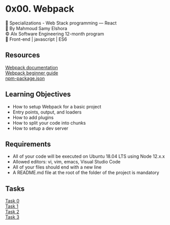 # 0x00. Webpack

📂 Specializations - Web Stack programming ― React  
👤 By Mahmoud Samy Elshora  
©️ Alx Software Engineering 12-month program  
🔖 Front-end | javascript | ES6   

## Resources

[Webpack documentation](https://webpack.js.org/concepts/)   
[Webpack beginner guide](https://www.sitepoint.com/webpack-beginner-guide/)   
[npm-package.json](https://www.sitepoint.com/webpack-beginner-guide/)   


## Learning Objectives

- How to setup Webpack for a basic project  
- Entry points, output, and loaders  
- How to add plugins  
- How to split your code into chunks  
- How to setup a dev server  

## Requirements

- All of your code will be executed on Ubuntu 18.04 LTS using Node 12.x.x
- Allowed editors: vi, vim, emacs, Visual Studio Code
- All of your files should end with a new line
- A README.md file at the root of the folder of the project is mandatory

## Tasks
[Task 0](https://github.com/Mahmoud-Samy-Creator/alx-react/tree/main/0x00-Webpack/task_0)  
[Task 1](https://github.com/Mahmoud-Samy-Creator/alx-react/tree/main/0x00-Webpack/task_1)  
[Task 2](https://github.com/Mahmoud-Samy-Creator/alx-react/tree/main/0x00-Webpack/task_2)  
[Task 3](https://github.com/Mahmoud-Samy-Creator/alx-react/tree/main/0x00-Webpack/task_3)  
